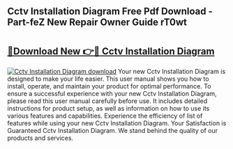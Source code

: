 ## Cctv Installation Diagram Free Pdf Download - Part-feZ New Repair Owner Guide rT0wt

# <h2><a href="http://dftpfl.blite.top/?on=Cctv+Installation+Diagram">🔗Download New 👉🔴 Cctv Installation Diagram</a></h2>

[![Cctv Installation Diagram download](https://i.imgur.com/lujVjoI.png)](http://dftpfl.blite.top/?on=Cctv+Installation+Diagram)
Your new Cctv Installation Diagram is designed to make your life easier. This user manual shows you how to install, operate, and maintain your product for optimal performance. To ensure a successful experience with your new Cctv Installation Diagram, please read this user manual carefully before use. It includes detailed instructions for product setup, as well as information on how to use its various features and capabilities. Experience the efficiency of list of features while using your new Cctv Installation Diagram. Your Satisfaction is Guaranteed Cctv Installation Diagram. We stand behind the quality of our products and services.
